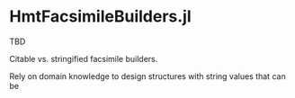 # HmtFacsimileBuilders.jl

TBD

Citable vs. stringified facsimile builders.

Rely on domain knowledge to design structures with string values that can be 